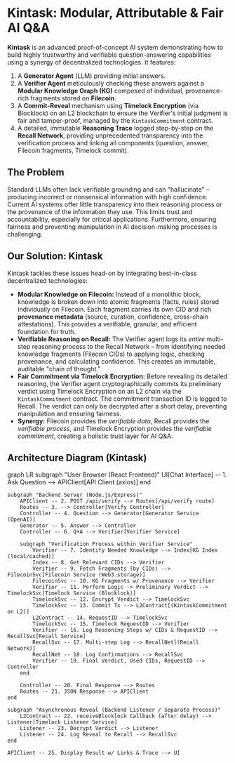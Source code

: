# Kintask: Modular, Attributable & Fair AI Q&A

**Kintask** is an advanced proof-of-concept AI system demonstrating how to build highly trustworthy and verifiable question-answering capabilities using a synergy of decentralized technologies. It features:

1.  A **Generator Agent** (LLM) providing initial answers.
2.  A **Verifier Agent** meticulously checking these answers against a **Modular Knowledge Graph (KG)** composed of individual, provenance-rich fragments stored on **Filecoin**.
3.  A **Commit-Reveal** mechanism using **Timelock Encryption** (via Blocklock) on an L2 blockchain to ensure the Verifier's initial judgment is fair and tamper-proof, managed by the `KintaskCommitment` contract.
4.  A detailed, immutable **Reasoning Trace** logged step-by-step on the **Recall Network**, providing unprecedented transparency into the verification process and linking all components (question, answer, Filecoin fragments, Timelock commit).

## The Problem

Standard LLMs often lack verifiable grounding and can "hallucinate" – producing incorrect or nonsensical information with high confidence. Current AI systems offer little transparency into their reasoning process or the provenance of the information they use. This limits trust and accountability, especially for critical applications. Furthermore, ensuring fairness and preventing manipulation in AI decision-making processes is challenging.

## Our Solution: Kintask

Kintask tackles these issues head-on by integrating best-in-class decentralized technologies:

*   **Modular Knowledge on Filecoin:** Instead of a monolithic block, knowledge is broken down into atomic fragments (facts, rules) stored individually on Filecoin. Each fragment carries its own CID and rich **provenance metadata** (source, curation, confidence, cross-chain attestations). This provides a verifiable, granular, and efficient foundation for truth.
*   **Verifiable Reasoning on Recall:** The Verifier agent logs its *entire* multi-step reasoning process to the Recall Network – from identifying needed knowledge fragments (Filecoin CIDs) to applying logic, checking provenance, and calculating confidence. This creates an immutable, auditable "chain of thought."
*   **Fair Commitment via Timelock Encryption:** Before revealing its detailed reasoning, the Verifier agent cryptographically commits its preliminary verdict using Timelock Encryption on an L2 chain via the `KintaskCommitment` contract. The commitment transaction ID is logged to Recall. The verdict can only be decrypted after a short delay, preventing manipulation and ensuring fairness.
*   **Synergy:** Filecoin provides the *verifiable data*, Recall provides the *verifiable process*, and Timelock Encryption provides the *verifiable commitment*, creating a holistic trust layer for AI Q&A.

## Architecture Diagram (Kintask)

graph LR
    subgraph "User Browser (React Frontend)"
        UI[Chat Interface] -- 1. Ask Question --> APIClient[API Client (axios)]
    end

    subgraph "Backend Server (Node.js/Express)"
        APIClient -- 2. POST /api/verify --> Routes[/api/verify route]
        Routes -- 3. --> Controller[Verify Controller]
        Controller -- 4. Question --> Generator[Generator Service (OpenAI)]
        Generator -- 5. Answer --> Controller
        Controller -- 6. Q+A --> Verifier[Verifier Service]

        subgraph "Verification Process within Verifier Service"
            Verifier -- 7. Identify Needed Knowledge --> Index[KG Index (local/cached)]
            Index -- 8. Get Relevant CIDs --> Verifier
            Verifier -- 9. Fetch Fragments (by CIDs) --> FilecoinSvc[Filecoin Service (Web3.storage)]
            FilecoinSvc -- 10. KG Fragments w/ Provenance --> Verifier
            Verifier -- 11. Perform Logic -> Preliminary Verdict --> TimelockSvc[Timelock Service (Blocklock)]
            TimelockSvc -- 12. Encrypt Verdict --> TimelockSvc
            TimelockSvc -- 13. Commit Tx --> L2Contract[(KintaskCommitment on L2)]
            L2Contract -- 14. RequestID --> TimelockSvc
            TimelockSvc -- 15. Timelock RequestID --> Verifier
            Verifier -- 16. Log Reasoning Steps w/ CIDs & RequestID --> RecallSvc[Recall Service]
            RecallSvc -- 17. Multi-step Log --> RecallNet[(Recall Network)]
            RecallNet -- 18. Log Confirmations --> RecallSvc
            Verifier -- 19. Final Verdict, Used CIDs, RequestID --> Controller
        end

        Controller -- 20. Final Response --> Routes
        Routes -- 21. JSON Response --> APIClient
    end

    subgraph "Asynchronous Reveal (Backend Listener / Separate Process)"
        L2Contract -- 22. receiveBlocklock Callback (after delay) --> Listener[Timelock Listener Service]
        Listener -- 23. Decrypt Verdict --> Listener
        Listener -- 24. Log Reveal to Recall --> RecallSvc
    end

    APIClient -- 25. Display Result w/ Links & Trace --> UI

